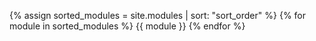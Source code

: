 {% assign sorted_modules = site.modules | sort: "sort_order" %}
{% for module in sorted_modules %}
  {{ module }}
{% endfor %}

